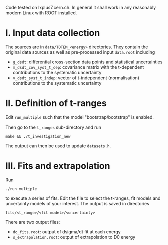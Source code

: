 Code tested on lxplus7.cern.ch. In general it shall work in any reasonably modern Linux with ROOT installed.


# I. Input data collection

The sources are in `data/TOTEM_<energy>` directories. They contain the original data sources as well as pre-processed input `data.root` including
  * `g_dsdt`: differential cross-section data points and statistical uncertainties
  * `m_dsdt_cov_syst_t_dep`: covariance matrix with the t-dependent contributions to the systematic uncertainty
  * `v_dsdt_syst_t_indep`: vector of t-independent (normalisation) contributions to the systematic uncertainty



# II. Definition of t-ranges

Edit `run_multiple` such that the model "bootstrap/bootstrap" is enabled.

Then go to the `t_ranges` sub-directory and run
```
make && ./t_investigation_new
```
The output can then be used to update `datasets.h`.


# III. Fits and extrapolation

Run
```
./run_multiple
```
to execute a series of fits. Edit the file to select the t-ranges, fit models and uncertainty models of your interest. The output is saved in directories
```
fits/<t_range>/<fit model>/<uncertainty>
```
There are two output files:
  * `do_fits.root`: output of dsigma/dt fit at each energy
  * `s_extrapolation.root`: output of extrapolation to D0 energy
